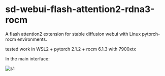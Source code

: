 # sd-webui-flash-attention2-rdna3-rocm
A flash attention2 extension for stable diffusion webui with Linux pytorch-rocm environments.

tested work in WSL2 + pytorch 2.1.2 + rocm 6.1.3 with 7900xtx

In the main interface:

![s1](https://github.com/Repeerc/sd-webui-flash-attention2-rdna3-rocm/assets/7540581/cc894e07-72a7-4c99-8241-9d7fe4c689b4)
